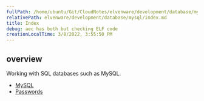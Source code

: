 ```yaml
---
fullPath: /home/ubuntu/Git/CloudNotes/elvenware/development/database/mysql/index.md
relativePath: elvenware/development/database/mysql/index.md
title: Index
debug: aec has both but checking ELF code
creationLocalTime: 3/8/2022, 3:55:50 PM
---
```


<!-- toc -->
<!-- tocstop -->

## overview

Working with SQL databases such as MySQL.

- [MySQL](MySql.html)
- [Passwords](linux-user-password.html)
